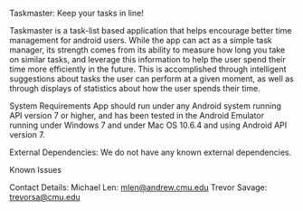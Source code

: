 Taskmaster: Keep your tasks in line!

   Taskmaster is a task-list based application that helps encourage better time management
    for android users.  While the app can act as a simple task manager, its strength comes 
    from its ability to measure how long you take on similar tasks, and leverage this 
    information to help the user spend their time more efficiently in the future. This
    is accomplished through intelligent suggestions about tasks the user can perform at a
    given moment, as well as through displays of statistics about how the user spends their
    time.


System Requirements
   App should run under any Android system running API version 7 or higher, and has been
    tested in the Android Emulator running under Windows 7 and under Mac OS 10.6.4 and 
    using Android API version 7.

External Dependencies:
   We do not have any known external dependencies.

Known Issues


Contact Details:
   Michael Len: mlen@andrew.cmu.edu
   Trevor Savage: trevorsa@cmu.edu